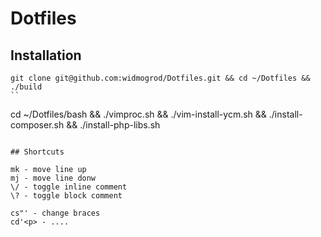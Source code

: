# Dotfiles
## Installation

```
git clone git@github.com:widmogrod/Dotfiles.git && cd ~/Dotfiles && ./build
``

```
cd ~/Dotfiles/bash && ./vimproc.sh && ./vim-install-ycm.sh && ./install-composer.sh && ./install-php-libs.sh
```

## Shortcuts

mk - move line up
mj - move line donw
\/ - toggle inline comment
\? - toggle block comment

cs"' - change braces
cd'<p> - ....


